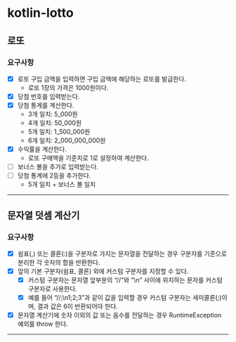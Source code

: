 # kotlin-lotto

## 로또

### 요구사항
- [x] 로또 구입 금액을 입력하면 구입 금액에 해당하는 로또를 발급한다.
  - 로또 1장의 가격은 1000원이다.
- [x] 당첨 번호를 입력받는다.
- [x] 당첨 통계를 계산한다.
  - 3개 일치: 5_000원
  - 4개 일치: 50_000원
  - 5개 일치: 1_500_000원
  - 6개 일치: 2_000_000_000원
- [x] 수익률을 계산한다.
  - 로또 구매액을 기준치로 1로 설정하여 계산한다.
- [ ] 보너스 볼을 추가로 입력받는다.
- [ ] 당첨 통계에 2등을 추가한다. 
  - 5개 일치 + 보너스 볼 일치


---

## 문자열 덧셈 계산기

### 요구사항
- [x] 쉼표(,) 또는 콜론(:)을 구분자로 가지는 문자열을 전달하는 경우 구분자를 기준으로 분리한 각 숫자의 합을 반환한다.
- [x] 앞의 기본 구분자(쉼표, 콜론) 외에 커스텀 구분자를 지정할 수 있다.
  - [x] 커스텀 구분자는 문자열 앞부분의 “//”와 “\n” 사이에 위치하는 문자를 커스텀 구분자로 사용한다.
  - [x] 예를 들어 “//;\n1;2;3”과 같이 값을 입력할 경우 커스텀 구분자는 세미콜론(;)이며, 결과 값은 6이 반환되어야 한다.
- [x] 문자열 계산기에 숫자 이외의 값 또는 음수를 전달하는 경우 RuntimeException 예외를 throw 한다.

---
